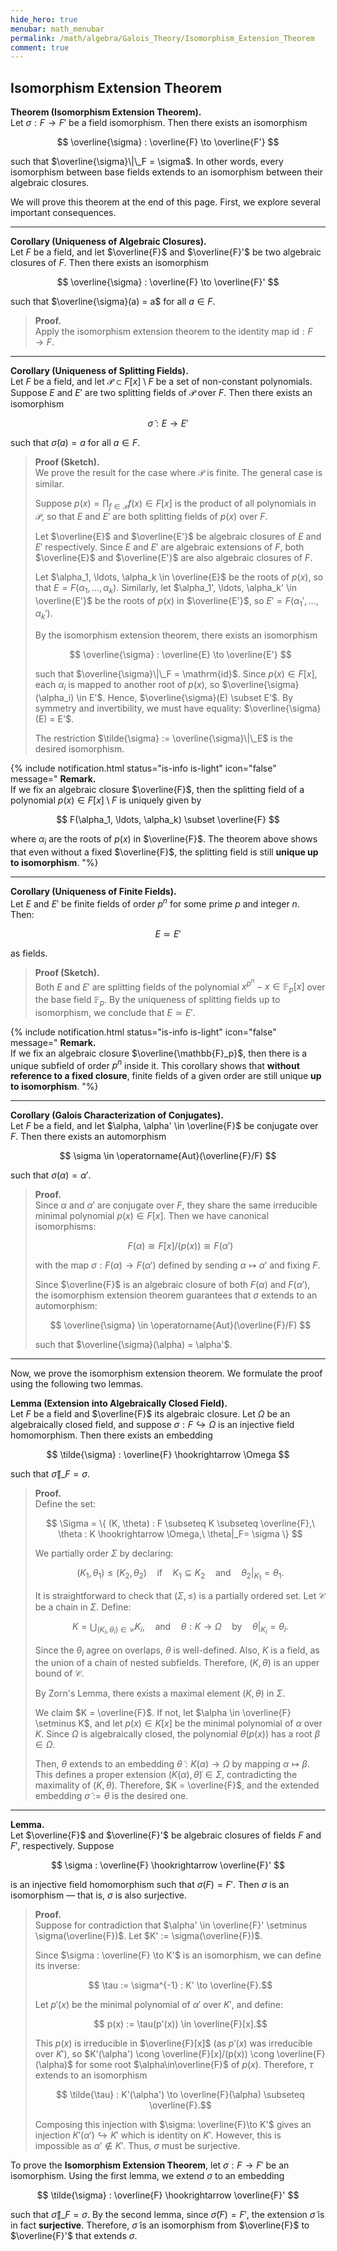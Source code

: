 ```yaml
---
hide_hero: true
menubar: math_menubar
permalink: /math/algebra/Galois_Theory/Isomorphism_Extension_Theorem
comment: true
---
```

## Isomorphism Extension Theorem

**Theorem (Isomorphism Extension Theorem).**  
Let $\sigma : F \to F'$ be a field isomorphism. Then there exists an isomorphism

$$ \overline{\sigma} : \overline{F} \to \overline{F'} $$

such that $\overline{\sigma}\|\_F = \sigma$. In other words, every isomorphism between base fields extends to an 
isomorphism between their algebraic closures.

We will prove this theorem at the end of this page. First, we explore several important consequences.

---

**Corollary (Uniqueness of Algebraic Closures).**  
Let $F$ be a field, and let $\overline{F}$ and $\overline{F}'$ be two algebraic closures of $F$. Then there exists an isomorphism

$$ \overline{\sigma} : \overline{F} \to \overline{F}' $$

such that $\overline{\sigma}(a) = a$ for all $a \in F$.

> **Proof.**  
> Apply the isomorphism extension theorem to the identity map $\mathrm{id} : F \to F$.

---

**Corollary (Uniqueness of Splitting Fields).**  
Let $F$ be a field, and let $\mathcal{P} \subset F[x] \setminus F$ be a set of non-constant polynomials. Suppose $E$ and $E'$ are two splitting fields of $\mathcal{P}$ over $F$. Then there exists an isomorphism

$$ \tilde{\sigma} : E \to E' $$

such that $\tilde{\sigma}(a) = a$ for all $a \in F$.

> **Proof (Sketch).**  
> We prove the result for the case where $\mathcal{P}$ is finite. The general case is similar.
>
> Suppose $p(x) = \prod_{f \in \mathcal{P}} f(x) \in F[x]$ is the product of all polynomials in $\mathcal{P}$, so that $E$ and $E'$ are both splitting fields of $p(x)$ over $F$.
>
> Let $\overline{E}$ and $\overline{E'}$ be algebraic closures of $E$ and $E'$ respectively. Since $E$ and $E'$ are algebraic extensions of $F$, both $\overline{E}$ and $\overline{E'}$ are also algebraic closures of $F$.
>
> Let $\alpha_1, \ldots, \alpha_k \in \overline{E}$ be the roots of $p(x)$, so that $E = F(\alpha_1, \ldots, \alpha_k)$. Similarly, let $\alpha_1', \ldots, \alpha_k' \in \overline{E'}$ be the roots of $p(x)$ in $\overline{E'}$, so $E' = F(\alpha_1', \ldots, \alpha_k')$.
>
> By the isomorphism extension theorem, there exists an isomorphism
>
> $$ \overline{\sigma} : \overline{E} \to \overline{E'} $$
>
> such that $\overline{\sigma}\|\_F = \mathrm{id}$. Since $p(x) \in F[x]$, each $\alpha_i$ is mapped to another root 
> of $p(x)$, so $\overline{\sigma}(\alpha_i) \in E'$. Hence, $\overline{\sigma}(E) \subset E'$. By symmetry and invertibility, we must have equality: $\overline{\sigma}(E) = E'$.
>
> The restriction $\tilde{\sigma} := \overline{\sigma}\|\_E$ is the desired isomorphism.

{% include notification.html 
status="is-info is-light"
icon="false"
message="
**Remark.**  
If we fix an algebraic closure $\overline{F}$, then the splitting field of a polynomial $p(x) \in F[x] \setminus F$ is uniquely given by

$$ F(\alpha_1, \ldots, \alpha_k) \subset \overline{F} $$

where $\alpha_i$ are the roots of $p(x)$ in $\overline{F}$. The theorem above shows that even without a fixed $\overline{F}$, the splitting field is still **unique up to isomorphism**.
"%}

---

**Corollary (Uniqueness of Finite Fields).**  
Let $E$ and $E'$ be finite fields of order $p^n$ for some prime $p$ and integer $n$. Then:

$$
E \simeq E'
$$

as fields.

> **Proof (Sketch).**  
> Both $E$ and $E'$ are splitting fields of the polynomial $x^{p^n} - x \in \mathbb{F}_p[x]$ over the base field 
> $\mathbb{F}_p$. By the uniqueness of splitting fields up to isomorphism, we conclude that $E \simeq E'$.

{% include notification.html 
status="is-info is-light"
icon="false"
message="
**Remark.**  
If we fix an algebraic closure $\overline{\mathbb{F}_p}$, then there is a unique subfield of order $p^n$ inside it. This corollary shows that **without reference to a fixed closure**, finite fields of a given order are still unique **up to isomorphism**.
"%}

---

**Corollary (Galois Characterization of Conjugates).**  
Let $F$ be a field, and let $\alpha, \alpha' \in \overline{F}$ be conjugate over $F$. Then there exists an automorphism

$$ \sigma \in \operatorname{Aut}(\overline{F}/F) $$

such that $\sigma(\alpha) = \alpha'$.

> **Proof.**  
> Since $\alpha$ and $\alpha'$ are conjugate over $F$, they share the same irreducible minimal polynomial $p(x) \in F[x]$. Then we have canonical isomorphisms:
>
> $$ F(\alpha) \cong F[x]/(p(x)) \cong F(\alpha') $$
>
> with the map $\sigma : F(\alpha) \to F(\alpha')$ defined by sending $\alpha \mapsto \alpha'$ and fixing $F$.
>
> Since $\overline{F}$ is an algebraic closure of both $F(\alpha)$ and $F(\alpha')$, the isomorphism extension theorem guarantees that $\sigma$ extends to an automorphism:
>
> $$ \overline{\sigma} \in \operatorname{Aut}(\overline{F}/F) $$
>
> such that $\overline{\sigma}(\alpha) = \alpha'$.

---

Now, we prove the isomorphism extension theorem. We formulate the proof using the following two lemmas.

**Lemma (Extension into Algebraically Closed Field).**  
Let $F$ be a field and $\overline{F}$ its algebraic closure. Let $\Omega$ be an algebraically closed field, and suppose $\sigma : F \hookrightarrow \Omega$ is an injective field homomorphism. Then there exists an embedding

$$
\tilde{\sigma} : \overline{F} \hookrightarrow \Omega
$$

such that $\tilde{\sigma}\|\_F = \sigma$.

> **Proof.**  
> Define the set:
>
> $$ \Sigma = \{ (K, \theta) : F \subseteq K \subseteq \overline{F},\ \theta : K \hookrightarrow \Omega,\ \theta|_F= \sigma \} $$
>
> We partially order $\Sigma$ by declaring:
>
> $$ (K_1, \theta_1) \leq (K_2, \theta_2) \quad \text{if} \quad K_1 \subseteq K_2 \quad \text{and} \quad \theta_2|_{K_1} = \theta_1. $$
>
> It is straightforward to check that $(\Sigma, \leq)$ is a partially ordered set. Let $\mathcal{C}$ be a chain in $\Sigma$. Define:
>
> $$ K = \bigcup_{(K_i, \theta_i) \in \mathcal{C}} K_i, \quad \text{and} \quad \theta : K \to \Omega \quad \text{by} \quad \theta|_{K_i} = \theta_i. $$
>
> Since the $\theta_i$ agree on overlaps, $\theta$ is well-defined. Also, $K$ is a field, as the union of a chain of nested subfields. Therefore, $(K, \theta)$ is an upper bound of $\mathcal{C}$.
>
> By Zorn's Lemma, there exists a maximal element $(K, \theta)$ in $\Sigma$.
>
> We claim $K = \overline{F}$. If not, let $\alpha \in \overline{F} \setminus K$, and let $p(x) \in K[x]$ be the minimal polynomial of $\alpha$ over $K$. Since $\Omega$ is algebraically closed, the polynomial $\theta(p(x))$ has a root $\beta \in \Omega$.
>
> Then, $\theta$ extends to an embedding $\tilde{\theta} : K(\alpha) \to \Omega$ by mapping $\alpha \mapsto \beta$. This defines a proper extension $(K(\alpha), \tilde{\theta}) \in \Sigma$, contradicting the maximality of $(K, \theta)$. Therefore, $K = \overline{F}$, and the extended embedding $\tilde{\sigma} := \theta$ is the desired one.

---

**Lemma.**  
Let $\overline{F}$ and $\overline{F}'$ be algebraic closures of fields $F$ and $F'$, respectively. Suppose

$$ \sigma : \overline{F} \hookrightarrow \overline{F}' $$

is an injective field homomorphism such that $\sigma(F) = F'$. Then $\sigma$ is an isomorphism — that is, $\sigma$ is also surjective.

> **Proof.**  
> Suppose for contradiction that $\alpha' \in \overline{F}' \setminus \sigma(\overline{F})$. Let $K' := \sigma(\overline{F})$.
>
> Since $\sigma : \overline{F} \to K'$ is an isomorphism, we can define its inverse:
>
> $$ \tau := \sigma^{-1} : K' \to \overline{F}.$$
>
> Let $p'(x)$ be the minimal polynomial of $\alpha'$ over $K'$, and define:
>
> $$ p(x) := \tau(p'(x)) \in \overline{F}[x].$$
>
> This $p(x)$ is irreducible in $\overline{F}[x]$ (as $p'(x)$ was irreducible over $K'$), so $K'(\alpha') \cong \overline{F}[x]/(p(x)) \cong \overline{F}(\alpha)$ for some root 
> $\alpha\in\overline{F}$ of $p(x)$. Therefore, $\tau$ extends to an isomorphism
>
> $$ \tilde{\tau} : K'(\alpha') \to \overline{F}(\alpha) \subseteq \overline{F}.$$
>
> Composing this injection with $\sigma: \overline{F}\to K'$ gives an injection $K'(\alpha')\hookrightarrow K'$
> which is identity on $K'$. However, this is impossible as 
> $\alpha' \notin K'$. Thus, $\sigma$ must be surjective.


To prove the **Isomorphism Extension Theorem**, let $\sigma : F \to F'$ be an isomorphism. Using the first lemma, we extend $\sigma$ to an embedding

$$ \tilde{\sigma} : \overline{F} \hookrightarrow \overline{F}' $$

such that $\tilde{\sigma}\|\_F = \sigma$. By the second lemma, since $\tilde{\sigma}(F) = F'$, the extension $\tilde
{\sigma}$ is in fact **surjective**. Therefore, $\tilde{\sigma}$ is an isomorphism from $\overline{F}$ to $\overline{F}'$ that extends $\sigma$.
